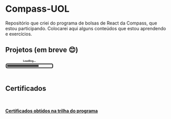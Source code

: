 # Compass-UOL
Repositório que criei do programa de bolsas de React da Compass, que estou participando. Colocarei aqui alguns conteúdos que estou aprendendo e exercícios.

## Projetos (em breve 😊)
<div align="justify">
  <img width="150" src="Docs/Carregando.jpg" alt="certificados">
  <br> &ensp;

<p align="justify">
 <h2>Certificados</h2></p> &ensp; 

 **[Certificados obtidos na trilha do programa](https://github.com/WelbertJr/Compass-UOL/blob/master/Docs/)**
  </div>

